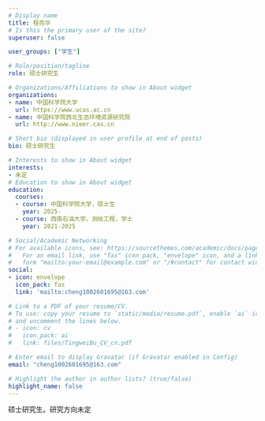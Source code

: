 ```yaml
---
# Display name
title: 程亮华
# Is this the primary user of the site?
superuser: false

user_groups: ["学生"]

# Role/position/tagline
role: 硕士研究生

# Organizations/Affiliations to show in About widget
organizations:
- name: 中国科学院大学
  url: https://www.ucas.ac.cn
- name: 中国科学院西北生态环境资源研究院
  url: http://www.nieer.cas.cn

# Short bio (displayed in user profile at end of posts)
bio: 硕士研究生

# Interests to show in About widget
interests:
- 未定
# Education to show in About widget
education:
  courses:
  - course: 中国科学院大学，硕士生
    year: 2025-
  - course: 西南石油大学，测绘工程，学士
    year: 2021-2025

# Social/Academic Networking
# For available icons, see: https://sourcethemes.com/academic/docs/page-builder/#icons
#   For an email link, use "fas" icon pack, "envelope" icon, and a link in the
#   form "mailto:your-email@example.com" or "/#contact" for contact widget.
social:
- icon: envelope
  icon_pack: fas
  link: 'mailto:cheng1002601695@163.com'

# Link to a PDF of your resume/CV.
# To use: copy your resume to `static/media/resume.pdf`, enable `ai` icons in `params.toml`,
# and uncomment the lines below.
# - icon: cv
#   icon_pack: ai
#   link: files/TingweiBu_CV_cn.pdf

# Enter email to display Gravatar (if Gravatar enabled in Config)
email: "cheng1002601695@163.com"

# Highlight the author in author lists? (true/false)
highlight_name: false
---
```

硕士研究生。研究方向未定
